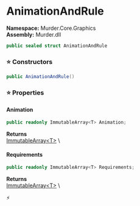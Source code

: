 # AnimationAndRule

**Namespace:** Murder.Core.Graphics \
**Assembly:** Murder.dll

```csharp
public sealed struct AnimationAndRule
```

### ⭐ Constructors
```csharp
public AnimationAndRule()
```

### ⭐ Properties
#### Animation
```csharp
public readonly ImmutableArray<T> Animation;
```

**Returns** \
[ImmutableArray\<T\>](https://learn.microsoft.com/en-us/dotnet/api/System.Collections.Immutable.ImmutableArray-1?view=net-7.0) \
#### Requirements
```csharp
public readonly ImmutableArray<T> Requirements;
```

**Returns** \
[ImmutableArray\<T\>](https://learn.microsoft.com/en-us/dotnet/api/System.Collections.Immutable.ImmutableArray-1?view=net-7.0) \


⚡